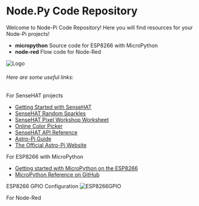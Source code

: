 # Node.Py Code Repository

Welcome to Node-Pi Code Repository! Here you will find resources for your Node-Pi projects!

* **micropython** Source code for ESP8266 with MicroPython
* **node-red** Flow code for Node-Red

![Logo](https://www.raspberrypi.org/app/uploads/2016/08/sense_hat_fe.png)

###### Here are some useful links:

For SenseHAT projects

* [Getting Started with SenseHAT](https://www.raspberrypi.org/learning/getting-started-with-the-sense-hat/worksheet/)
* [SenseHAT Random Sparkles](https://www.raspberrypi.org/learning/sense-hat-random-sparkles/worksheet/)
* [SenseHAT Pixel Workshop Worksheet](https://github.com/raspberrypilearning/astro-pi-guide/blob/master/files/Sense-HAT-Worksheet-Digital.pdf)
* [Online Color Picker](http://www.colorspire.com/)
* [SenseHAT API Reference](https://pythonhosted.org/sense-hat/api/)
* [Astro-Pi Guide](https://github.com/raspberrypilearning/astro-pi-guide)
* [The Official Astro-Pi Website](https://astro-pi.org/)

For ESP8266 with MicroPython

* [Getting started with MicroPython on the ESP8266](https://docs.micropython.org/en/latest/esp8266/esp8266/tutorial/intro.html)
* [MicroPython Reference on GitHub](https://github.com/micropython/micropython)

ESP8266 GPIO Configuration
![ESP8266GPIO](https://pradeepsinghblog.files.wordpress.com/2016/04/nodemcu_pins.png)

For Node-Red



